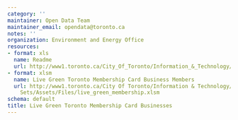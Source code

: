 ```yaml
---
category: ''
maintainer: Open Data Team
maintainer_email: opendata@toronto.ca
notes: ''
organization: Environment and Energy Office
resources:
- format: xls
  name: Readme
  url: http://www1.toronto.ca/City_Of_Toronto/Information_&_Technology/Open_Data/Data_Sets/Assets/Files/live_green_membership_Readme.xls
- format: xlsm
  name: Live Green Toronto Membership Card Business Members
  url: http://www1.toronto.ca/City Of Toronto/Information & Technology/Open Data/Data
    Sets/Assets/Files/live_green_membership.xlsm
schema: default
title: Live Green Toronto Membership Card Businesses
---
```

